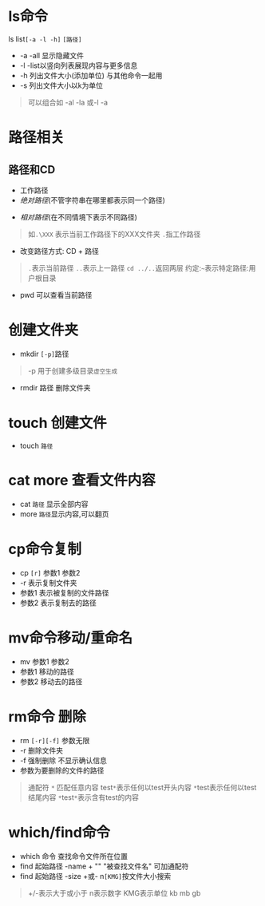 # ls命令
ls  list``[-a -l -h]`` `[路径]`
- -a -all 显示隐藏文件
- -l -list以竖向列表展现内容与更多信息
- -h 列出文件大小(添加单位) 与其他命令一起用
- -s 列出文件大小以k为单位
>可以组合如 -al -la 或-l -a

# 路径相关
## 路径和CD
- 工作路径
- *绝对路径*(不管字符串在哪里都表示同一个路径)
> 
- *相对路径*(在不同情境下表示不同路径)
>如`.\XXX` 表示当前工作路径下的XXX文件夹 `.`指工作路径

- 改变路径方式: CD + 路径
>`.`表示当前路径
>`..`表示上一路径 `cd ../..`返回两层
>约定:`~`表示特定路径:用户根目录


- pwd 可以查看当前路径

# 创建文件夹

- mkdir `[-p]`路径
>-p 用于创建多级目录`虚空生成`

- rmdir 路径 删除文件夹

# touch 创建文件

- touch `路径`

# cat more 查看文件内容

- cat `路径` 显示全部内容
- more `路径`显示内容,可以翻页

# cp命令复制

- cp `[r]`  参数1 参数2
- -r 表示复制文件夹
- 参数1 表示被复制的文件路径
- 参数2 表示复制去的路径

# mv命令移动/重命名

- mv 参数1 参数2
- 参数1 移动的路径
- 参数2 移动去的路径

# rm命令 删除

- rm `[-r][-f]`  参数无限
- -r 删除文件夹
- -f 强制删除 不显示确认信息
- 参数为要删除的文件的路径

>通配符 `*`  匹配任意内容
>test`*`表示任何以test开头内容
>`*`test表示任何以test结尾内容
>`*`test`*`表示含有test的内容

# which/find命令

* which 命令 查找命令文件所在位置
* find  起始路径 -name  + "" "被查找文件名"  可加通配符
* find 起始路径  -size  +或- n`[KMG]`按文件大小搜索
>+/-表示大于或小于 n表示数字 KMG表示单位 kb mb gb
